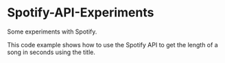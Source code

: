 # Spotify-API-Experiments
 Some experiments with Spotify.

 This code example shows how to use the Spotify API to get the length of a song in seconds using the title.
